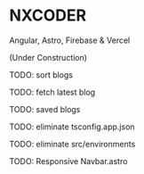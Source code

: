 # NXCODER

Angular, Astro, Firebase & Vercel

(Under Construction)

TODO: sort blogs

TODO: fetch latest blog

TODO: saved blogs 

TODO: eliminate tsconfig.app.json

TODO: eliminate src/environments

TODO: Responsive Navbar.astro

